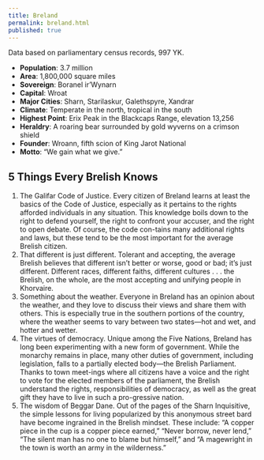 ```yaml
---
title: Breland 
permalink: breland.html
published: true
---
```


Data based on parliamentary census records, 997 YK. 
- **Population**: 3.7 million 
- **Area**: 1,800,000 square miles 
- **Sovereign**: Boranel ir’Wynarn 
- **Capital**: Wroat  
- **Major Cities**: Sharn, Starilaskur, Galethspyre, Xandrar 
- **Climate**: Temperate in the north, tropical in the south 
- **Highest Point**: Erix Peak in the Blackcaps Range, elevation 13,256 
- **Heraldry**: A roaring bear surrounded by gold wyverns on a crimson shield 
- **Founder**: Wroann, fifth scion of King Jarot National 
- **Motto**: “We gain what we give.”

## 5 Things Every Brelish Knows
1. The Galifar Code of Justice. Every citizen of Breland learns at least the basics of the Code of Justice, especially as it pertains to the rights afforded individuals in any situation. This knowledge boils down to the right to defend yourself, the right to confront your accuser, and the right to open debate. Of course, the code con-tains many additional rights and laws, but these tend to be the most important for the average Brelish citizen. 
2. That different is just different. Tolerant and accepting, the average Brelish believes that different isn’t better or worse, good or bad; it’s just different. Different races, different faiths, different cultures . . . the Brelish, on the whole, are the most accepting and unifying people in Khorvaire. 
3. Something about the weather. Everyone in Breland has an opinion about the weather, and they love to discuss their views and share them with others. This is especially true in the southern portions of the country, where the weather seems to vary between two states—hot and wet, and hotter and wetter. 
4. The virtues of democracy. Unique among the Five Nations, Breland has long been experimenting with a new form of government. While the monarchy remains in place, many other duties of government, including legislation, falls to a partially elected body—the Brelish Parliament. Thanks to town meet-ings where all citizens have a voice and the right to vote for the elected members of the parliament, the Brelish understand the rights, responsibilities of democracy, as well as the great gift they have to live in such a pro-gressive nation.
5. The wisdom of Beggar Dane. Out of the pages of the Sharn Inquisitive, the simple lessons for living popularized by this anonymous street bard have become ingrained in the Brelish mindset. These include: “A copper piece in the cup is a copper piece earned,” “Never borrow, never lend,” “The silent man has no one to blame but himself,” and “A magewright in the town is worth an army in the wilderness.”